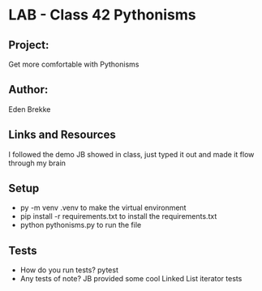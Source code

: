 # LAB - Class 42 Pythonisms

## Project:

Get more comfortable with Pythonisms

## Author:

Eden Brekke

## Links and Resources

I followed the demo JB showed in class, just typed it out and made it flow through my brain

## Setup

- py -m venv .venv to make the virtual environment
- pip install -r requirements.txt to install the requirements.txt
- python pythonisms.py to run the file

## Tests

- How do you run tests? pytest
- Any tests of note? JB provided some cool Linked List iterator tests
